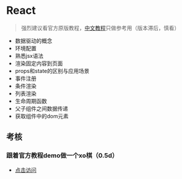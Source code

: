 # React

> 强烈建议看官方原版教程，[中文教程](https://hulufei.gitbooks.io/react-tutorial/content/index.html)只做参考用（版本滞后，慎看）

- 数据驱动的概念
- 环境配置
- 熟悉jsx语法
- 渲染固定内容到页面
- props和state的区别与应用场景
- 事件注册
- 条件渲染
- 列表渲染
- 生命周期函数
- 父子组件之间数据传递
- 获取组件中的dom元素

## 考核

### 跟着官方教程demo做一个xo棋（0.5d）

- [点击访问](https://facebook.github.io/react/tutorial/tutorial.html)